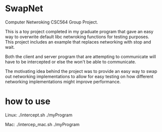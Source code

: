 # SwapNet
Computer Netwroking CSC564 Group Project.

This is a toy project completed in my graduate program that gave an easy way to overwrite default libc netwroking functions for testing purposes.  This project includes an example that replaces networking with stop and wait.

Both the client and server program that are attempting to communicate will have to be intercepted or else the won't be able to communicate.

The motivating idea behind the project was to provide an easy way to swap out networking implementations to allow for easy testing on how different networking implementations might improve performance.

# how to use
Linux: ./intercept.sh ./myProgram

Mac: ./intercep_mac.sh ./myProgram
